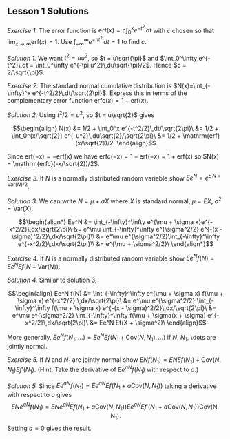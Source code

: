 ## Lesson 1 Solutions

_Exercise 1._ The error function is $\mathrm{erf}(x) = c\int_0^x e^{-t^2}\,dt$
 with $c$ chosen so that $\lim_{x\to\infty}\mathrm{erf}(x) = 1$.
 Use $\int_{-\infty}^\infty e^{-\pi t^2}\,dt = 1$ to find $c$.

_Solution 1._ We want $t^2 = \pi u^2$, so $t = u\sqrt{\pi}$ and
 $\int_0^\infty e^{-t^2}\,dt = \int_0^\infty e^{-\pi u^2}\,du\sqrt{\pi}/2$.
 Hence $c = 2/\sqrt{\pi}$.

_Exercise 2._ The standard normal cumulative distribution is
 $N(x)=\int_{-\infty}^x e^{-t^2/2}\,dt/\sqrt{2\pi}$. Express this
 in terms of the complementary error function
 $\mathrm{erfc}(x) = 1 - \mathrm{erf}(x)$.

_Solution 2._ Using $t^2/2 = u^2$, so $t = u\sqrt{2}$ gives

 $$\begin{align}
 N(x) &= 1/2 + \int_0^x e^{-t^2/2}\,dt/\sqrt{2\pi}\
 &= 1/2 + \int_0^{x/\sqrt{2}} e^{-u^2}\,du\sqrt{2}/\sqrt{2\pi}\
 &= 1/2 + \mathrm{erf}(x/\sqrt{2})/2.
 \end{align}$$

 Since $\mathrm{erf(-x)} = -\mathrm{erf(x)}$ we have
 $\mathrm{erfc(-x)} = 1 - \mathrm{erf}(-x) = 1 + \mathrm{erf(x)}$
 so $N(x) = \mathrm{erfc}(-x/\sqrt{2})/2$.

_Exercise 3._ If $N$ is a normally distributed random variable
 show $Ee^N = e^{E\,N + \mathrm{Var}(N)/2}$.

_Solution 3._ We can write $N = \mu + \sigma X$ where $X$ is
 standard normal, $\mu = EX$, $\sigma^2 = \mathrm{Var}(X)$.

 $$\begin{align*}
 Ee^N &= \int_{-\infty}^\infty e^{\mu + \sigma x}e^{-x^2/2}\,dx/\sqrt{2\pi}\
 &= e^\mu \int_{-\infty}^\infty e^{\sigma^2/2}
e^{-(x - \sigma)^2/2}\,dx/\sqrt{2\pi}\\
&= e^\mu e^{\sigma^2/2}\int_{-\infty}^\infty
e^{-x^2/2}\,dx/\sqrt{2\pi}\\
&= e^{\mu + \sigma^2/2}\
 \end{align*}$$

_Exercise 4._ If $N$ is a normally distributed random variable
 show $Ee^N f(N) = Ee^N E f(N + \mathrm{Var}(N))$.

_Solution 4._ Similar to solution 3,

 $$\begin{align}
 Ee^N f(N) &= \int_{-\infty}^\infty e^{\mu + \sigma x}
 f(\mu + \sigma x) e^{-x^2/2} \,dx/\sqrt{2\pi}\
 &= e^\mu e^{\sigma^2/2} \int_{-\infty}^\infty
 f(\mu + \sigma x) e^{-(x - \sigma)^2/2}\,dx/\sqrt{2\pi}\
 &= e^\mu e^{\sigma^2/2} \int_{-\infty}^\infty
 f(\mu + \sigma(x + \sigma) e^{-x^2/2}\,dx/\sqrt{2\pi}\
 &= Ee^N Ef(X + \sigma^2)\
 \end{align}$$

 More generally, $Ee^N f(N_1,\dots) = Ee^N E f(N_1 + \mathrm{Cov}(N,N_1),\dots)$
 if $N$, $N_1$, \dots are jointly normal.

_Exercise 5._ If $N$ and $N_1$ are jointly normal
 show $EN f(N_1) = EN Ef(N_1) + \mathrm{Cov}(N,N_1)E f'(N_1)$.
 (Hint: Take the derivative of $Ee^{aN} f(N_1)$ with respect to $a$.)

_Solution 5._ Since $Ee^{aN} f(N_1) = Ee^{aN} Ef(N_1 + a\mathrm{Cov}(N,N_1))$
 taking a derivative with respect to $a$ gives
 $$
 ENe^{aN}f(N_1) = ENe^{aN} Ef(N_1 + a\mathrm{Cov}(N,N_1))
 Ee^{aN} Ef'(N_1 + a\mathrm{Cov}(N,N_1))\mathrm{Cov(N,N_1)}.
 $$
 Setting $a = 0$ gives the result. 

